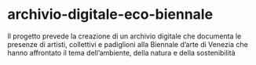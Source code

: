 # archivio-digitale-eco-biennale
Il progetto prevede la creazione di un archivio digitale che documenta le presenze di artisti, collettivi e padiglioni alla Biennale d’arte di Venezia che hanno affrontato il tema dell’ambiente, della natura e della sostenibilità
